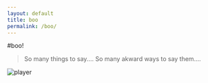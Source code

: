 ```yaml
---
layout: default
title: boo
permalink: /boo/
---
```


#boo!
>So many things to say....
>So many akward ways to say them....

![player](http://mizioko.github.io/images/gifs/Adobe_20170827_145209.jpg)
